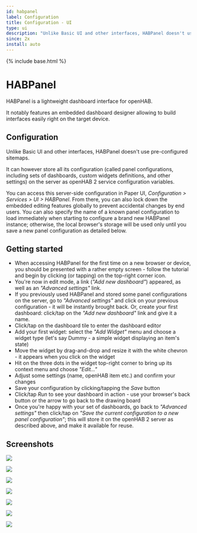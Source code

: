 ```yaml
---
id: habpanel
label: Configuration
title: Configuration - UI
type: ui
description: "Unlike Basic UI and other interfaces, HABPanel doesn't use pre-configured sitemaps."
since: 2x
install: auto
---
```


<!-- Attention authors: Do not edit directly. Please add your changes to the appropriate source repository -->

{% include base.html %}

HABPanel
========

HABPanel is a lightweight dashboard interface for openHAB.

It notably features an embedded dashboard designer allowing to build interfaces easily right on the target device.

## Configuration

Unlike Basic UI and other interfaces, HABPanel doesn't use pre-configured sitemaps.

It can however store all its configuration (called panel configurations, including sets of dashboards, custom widgets definitions, and other settings)
on the server as openHAB 2 service configuration variables.

You can access this server-side configuration in Paper UI, _Configuration > Services > UI > HABPanel_.
From there, you can also lock down the embedded editing features globally to prevent accidental changes by end users.
You can also specify the name of a known panel configuration to load immediately when starting to configure a brand new HABPanel instance;
otherwise, the local browser's storage will be used only until you save a new panel configuration as detailed below.

## Getting started

- When accessing HABPanel for the first time on a new browser or device, you should be presented with a rather empty screen - follow the tutorial and begin by clicking (or tapping) on the top-right corner icon.
- You're now in edit mode, a link (_"Add new dashboard"_) appeared, as well as an _"Advanced settings"_ link.
- If you previously used HABPanel and stored some panel configurations on the server, go to _"Advanced settings"_ and click on your previous configuration - it will be instantly brought back. Or, create your first dashboard: click/tap on the _"Add new dashboard"_ link and give it a name.
- Click/tap on the dashboard tile to enter the dashboard editor
- Add your first widget: select the _"Add Widget"_ menu and choose a widget type (let's say Dummy - a simple widget displaying an item's state)
- Move the widget by drag-and-drop and resize it with the white chevron - it appears when you click on the widget
- Hit on the three dots in the widget top-right corner to bring up its context menu and choose _"Edit..."_
- Adjust some settings (name, openHAB item etc.) and confirm your changes
- Save your configuration by clicking/tapping the _Save_ button
- Click/tap _Run_ to see your dashboard in action - use your browser's back button or the arrow to go back to the drawing board
- Once you're happy with your set of dashboards, go back to _"Advanced settings"_ then click/tap on _"Save the current configuration to a new panel configuration"_; this will store it on the openHAB 2 server as described above, and make it available for reuse.

## Screenshots

![](doc/screenshot0.png)

![](doc/screenshot1.png)

![](doc/screenshot2.png)

![](doc/screenshot3.png)

![](doc/screenshot4.png)

![](doc/screenshot5.png)

![](doc/screenshot6.png)
